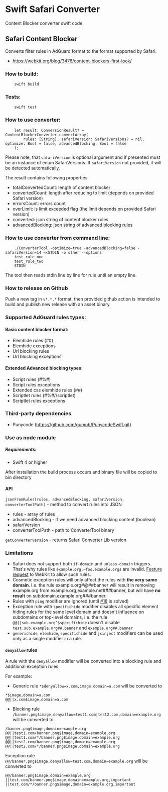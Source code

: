 # Swift Safari Converter

Content Blocker converter swift code


## Safari Content Blocker

Converts filter rules in AdGuard format to the format supported by Safari.
* https://webkit.org/blog/3476/content-blockers-first-look/

### How to build:

```
    swift build
```

### Tests:

```
    swift test
```

### How to use converter:

```
    let result: ConversionResult? = ContentBlockerConverter.convertArray(
        rules: [String], safariVersion: SafariVersions? = nil, optimize: Bool = false, advancedBlocking: Bool = false
    );
```
Please note, that `safariVersion` is optional argument and if presented must be an instance of enum SafariVersions. If `safariVersion` not provided,
it will be detected automatically.

The result contains following properties:
- totalConvertedCount: length of content blocker
- convertedCount: length after reducing to limit (depends on provided Safari version)
- errorsCount: errors count
- overLimit: is limit exceeded flag (the limit depends on provided Safari version)
- converted: json string of content blocker rules
- advancedBlocking: json string of advanced blocking rules

### How to use converter from command line:

```
    ./ConverterTool -optimize=true -advancedBlocking=false -safariVersion=14 <<STDIN -o other --options
    test_rule_one
    test_rule_two
    STDIN
```

The tool then reads stdin line by line for rule until an empty line.

### How to release on Github

Push a new tag in `v*.*.*` format, then provided github action is intended to build and publish new release with an asset binary.

### Supported AdGuard rules types:

#### Basic content blocker format:

- Elemhide rules (##)
- Elemhide exceptions
- Url blocking rules
- Url blocking exceptions

#### Extended Advanced blocking types:

- Script rules (#%#)
- Script rules exceptions
- Extended css elemhide rules (##)
- Scriptlet rules (#%#//scriptlet)
- Scriptlet rules exceptions

### Third-party dependencies

- Punycode (https://github.com/gumob/PunycodeSwift.git)

### Use as node module

##### Requirements:

* Swift 4 or higher

After installation the build process occurs and binary file will be copied to bin directory

#### API

`jsonFromRules(rules, advancedBlocking, safariVersion, converterToolPath)` - method to convert rules into JSON
* rules - array of rules
* advancedBlocking - if we need advanced blocking content (boolean)
* safariVersion
* converterToolPath - path to ConverterTool binary

`getConverterVersion` - returns Safari Converter Lib version

### Limitations

* Safari does not support both `if-domain` and `unless-domain` triggers. That's why rules like `example.org,~foo.example.orgs` are invalid. [Feature request](https://bugs.webkit.org/show_bug.cgi?id=226076) to WebKit to allow such rules.
* Cosmetic exception rules will only affect the rules with **the very same domain**. I.e. the rule example.org#@##banner will result in removing example.org from example.org,example.net###banner, but will have **no result** on subdomain.example.org###banner.
* Rules with `ping` modifier are ignored (until [#18](https://github.com/AdguardTeam/SafariConverterLib/issues/18) is solved)
* Exception rule with `specifichide` modifier disables all specific element hiding rules for the same level domain and doesn't influence on subdomains or top-level domains, i.e. the rule `@@||sub.example.org^$specifichide` doesn't disable `test.sub.example.org##.banner` and  `example.org##.banner`
* `generichide`, `elemhide`, `specifichide` and `jsinject` modifiers can be used only as a single modifier in a rule.

#### `denyallow` rules

A rule with the `denyallow` modifier will be converted into a blocking rule and additional exception rules.

For example:

* Generic rule `*$denyallow=x.com,image,domain=a.com`  will be converted to
```
*$image,domain=a.com
@@||x.com$image,domain=a.com
```

* Blocking rule `/banner.png$image,denyallow=test1.com|test2.com,domain=example.org` will be converted to
```
/banner.png$image,domain=example.org
@@||test1.com/banner.png$image,domain=example.org
@@||test1.com/*/banner.png$image,domain=example.org
@@||test2.com/banner.png$image,domain=example.org
@@||test2.com/*/banner.png$image,domain=example.org
```
Exception rule `@@/banner.png$image,denyallow=test.com,domain=example.org` will be converted to
```
@@/banner.png$image,domain=example.org
||test.com/banner.png$image,domain=example.org,important
||test.com/*/banner.png$image,domain=example.org,important
```
